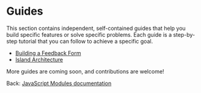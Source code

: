 # Guides

This section contains independent, self-contained guides that help you build specific features or solve specific problems. Each guide is a step-by-step tutorial that you can follow to achieve a specific goal.

- [Building a Feedback Form](./1-building-a-feedback-form/)
- [Island Architecture](./2-island-architecture/)

More guides are coming soon, and contributions are welcome!

Back: [JavaScript Modules documentation](..)
